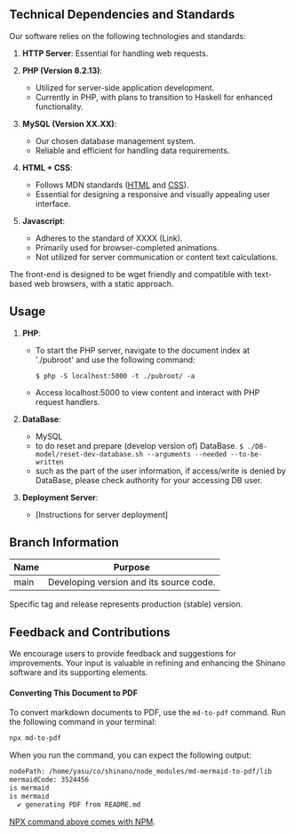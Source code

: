 ## Technical Dependencies and Standards

Our software relies on the following technologies and standards:

1. **HTTP Server**: Essential for handling web requests.

2. **PHP (Version 8.2.13)**:
   - Utilized for server-side application development.
   - Currently in PHP, with plans to transition to Haskell for enhanced functionality.

3. **MySQL (Version XX.XX)**:
   - Our chosen database management system.
   - Reliable and efficient for handling data requirements.

4. **HTML + CSS**:
   - Follows MDN standards ([HTML](https://developer.mozilla.org/en-US/docs/Web/HTML) and [CSS](https://developer.mozilla.org/en-US/docs/Web/CSS)).
   - Essential for designing a responsive and visually appealing user interface.

5. **Javascript**:
   - Adheres to the standard of XXXX (Link).
   - Primarily used for browser-completed animations.
   - Not utilized for server communication or content text calculations.

The front-end is designed to be wget friendly and compatible with text-based web browsers, with a static approach.

## Usage

1. **PHP**:
   - To start the PHP server, navigate to the document index at './pubroot' and use the following command:
     ```
     $ php -S localhost:5000 -t ./pubroot/ -a
     ```
   - Access localhost:5000 to view content and interact with PHP request handlers.

2. **DataBase**:
   - MySQL
   - to do reset and prepare (develop version of) DataBase.
     `$ ./DB-model/reset-dev-database.sh --arguments --needed --to-be-written `
   - such as the part of the user information, if access/write is denied by DataBase, 
     please check authority for your accessing DB user.

3. **Deployment Server**:
   - [Instructions for server deployment]

## Branch Information

| Name       | Purpose                                 |
|------------|-----------------------------------------|
| main       | Developing version and its source code. |

Specific tag and release represents production (stable) version.


## Feedback and Contributions

We encourage users to provide feedback and suggestions for improvements. Your input is valuable in refining and enhancing the Shinano software and its supporting elements.

#### Converting This Document to PDF

To convert markdown documents to PDF, use the `md-to-pdf` command. Run the following command in your terminal:

```bash
npx md-to-pdf
```

When you run the command, you can expect the following output:

```bash
nodePath: /home/yasu/co/shinano/node_modules/md-mermaid-to-pdf/lib
mermaidCode: 3524456
is mermaid
is mermaid
  ✔ generating PDF from README.md
```

[NPX command above comes with NPM](https://nodejs.org).
